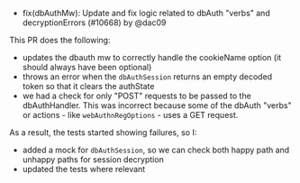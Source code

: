 - fix(dbAuthMw): Update and fix logic related to dbAuth "verbs" and decryptionErrors (#10668) by @dac09

This PR does the following:
- updates the dbauth mw to correctly handle the cookieName option (it should always have been optional)
- throws an error when the `dbAuthSession` returns an empty decoded token so that it clears the authState
- we had a check for only "POST" requests to be passed to the dbAuthHandler. This was incorrect because some of the dbAuth "verbs" or actions - like `webAuthnRegOptions` - uses a GET request. 

As a result, the tests started showing failures, so I:
- added a mock for `dbAuthSession`, so we can check both happy path and unhappy paths for session decryption
- updated the tests where relevant
